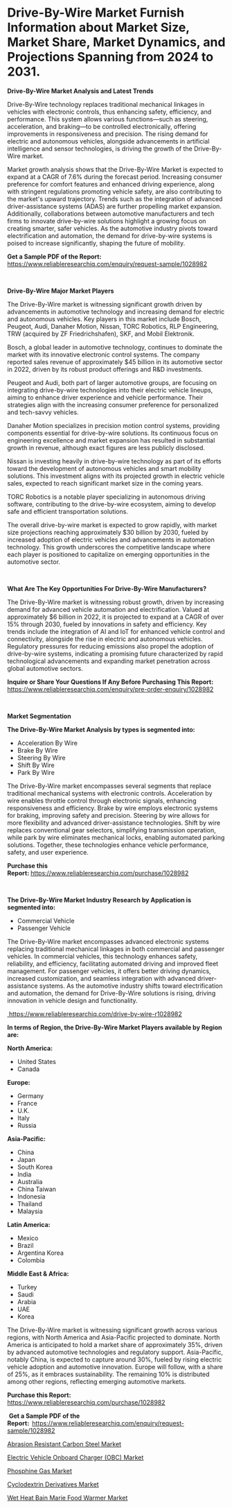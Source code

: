 <p><h1>Drive-By-Wire Market Furnish Information about Market Size, Market Share, Market Dynamics, and Projections Spanning from 2024 to 2031.</h1></p><p><strong>Drive-By-Wire Market Analysis and Latest Trends</strong></p>
<p><p>Drive-By-Wire technology replaces traditional mechanical linkages in vehicles with electronic controls, thus enhancing safety, efficiency, and performance. This system allows various functions—such as steering, acceleration, and braking—to be controlled electronically, offering improvements in responsiveness and precision. The rising demand for electric and autonomous vehicles, alongside advancements in artificial intelligence and sensor technologies, is driving the growth of the Drive-By-Wire market.</p><p>Market growth analysis shows that the Drive-By-Wire Market is expected to expand at a CAGR of 7.6% during the forecast period. Increasing consumer preference for comfort features and enhanced driving experience, along with stringent regulations promoting vehicle safety, are also contributing to the market's upward trajectory. Trends such as the integration of advanced driver-assistance systems (ADAS) are further propelling market expansion. Additionally, collaborations between automotive manufacturers and tech firms to innovate drive-by-wire solutions highlight a growing focus on creating smarter, safer vehicles. As the automotive industry pivots toward electrification and automation, the demand for drive-by-wire systems is poised to increase significantly, shaping the future of mobility.</p></p>
<p><strong>Get a Sample PDF of the Report:&nbsp;</strong> <a href="https://www.reliableresearchiq.com/enquiry/request-sample/1028982">https://www.reliableresearchiq.com/enquiry/request-sample/1028982</a></p>
<p>&nbsp;</p>
<p><strong>Drive-By-Wire Major Market Players</strong></p>
<p><p>The Drive-By-Wire market is witnessing significant growth driven by advancements in automotive technology and increasing demand for electric and autonomous vehicles. Key players in this market include Bosch, Peugeot, Audi, Danaher Motion, Nissan, TORC Robotics, RLP Engineering, TRW (acquired by ZF Friedrichshafen), SKF, and Mobil Elektronik.</p><p>Bosch, a global leader in automotive technology, continues to dominate the market with its innovative electronic control systems. The company reported sales revenue of approximately $45 billion in its automotive sector in 2022, driven by its robust product offerings and R&D investments.</p><p>Peugeot and Audi, both part of larger automotive groups, are focusing on integrating drive-by-wire technologies into their electric vehicle lineups, aiming to enhance driver experience and vehicle performance. Their strategies align with the increasing consumer preference for personalized and tech-savvy vehicles.</p><p>Danaher Motion specializes in precision motion control systems, providing components essential for drive-by-wire solutions. Its continuous focus on engineering excellence and market expansion has resulted in substantial growth in revenue, although exact figures are less publicly disclosed.</p><p>Nissan is investing heavily in drive-by-wire technology as part of its efforts toward the development of autonomous vehicles and smart mobility solutions. This investment aligns with its projected growth in electric vehicle sales, expected to reach significant market size in the coming years.</p><p>TORC Robotics is a notable player specializing in autonomous driving software, contributing to the drive-by-wire ecosystem, aiming to develop safe and efficient transportation solutions.</p><p>The overall drive-by-wire market is expected to grow rapidly, with market size projections reaching approximately $30 billion by 2030, fueled by increased adoption of electric vehicles and advancements in automation technology. This growth underscores the competitive landscape where each player is positioned to capitalize on emerging opportunities in the automotive sector.</p></p>
<p>&nbsp;</p>
<p><strong>What Are The Key Opportunities For Drive-By-Wire Manufacturers?</strong></p>
<p><p>The Drive-By-Wire market is witnessing robust growth, driven by increasing demand for advanced vehicle automation and electrification. Valued at approximately $6 billion in 2022, it is projected to expand at a CAGR of over 15% through 2030, fueled by innovations in safety and efficiency. Key trends include the integration of AI and IoT for enhanced vehicle control and connectivity, alongside the rise in electric and autonomous vehicles. Regulatory pressures for reducing emissions also propel the adoption of drive-by-wire systems, indicating a promising future characterized by rapid technological advancements and expanding market penetration across global automotive sectors.</p></p>
<p><strong>Inquire or Share Your Questions If Any Before Purchasing This Report:</strong> <a href="https://www.reliableresearchiq.com/enquiry/pre-order-enquiry/1028982">https://www.reliableresearchiq.com/enquiry/pre-order-enquiry/1028982</a></p>
<p>&nbsp;</p>
<p><strong>Market Segmentation</strong></p>
<p><strong>The Drive-By-Wire Market Analysis by types is segmented into:</strong></p>
<p><ul><li>Acceleration By Wire</li><li>Brake By Wire</li><li>Steering By Wire</li><li>Shift By Wire</li><li>Park By Wire</li></ul></p>
<p><p>The Drive-By-Wire market encompasses several segments that replace traditional mechanical systems with electronic controls. Acceleration by wire enables throttle control through electronic signals, enhancing responsiveness and efficiency. Brake by wire employs electronic systems for braking, improving safety and precision. Steering by wire allows for more flexibility and advanced driver-assistance technologies. Shift by wire replaces conventional gear selectors, simplifying transmission operation, while park by wire eliminates mechanical locks, enabling automated parking solutions. Together, these technologies enhance vehicle performance, safety, and user experience.</p></p>
<p><strong>Purchase this Report:&nbsp;</strong><a href="https://www.reliableresearchiq.com/purchase/1028982">https://www.reliableresearchiq.com/purchase/1028982</a></p>
<p>&nbsp;</p>
<p><strong>The Drive-By-Wire Market Industry Research by Application is segmented into:</strong></p>
<p><ul><li>Commercial Vehicle</li><li>Passenger Vehicle</li></ul></p>
<p><p>The Drive-By-Wire market encompasses advanced electronic systems replacing traditional mechanical linkages in both commercial and passenger vehicles. In commercial vehicles, this technology enhances safety, reliability, and efficiency, facilitating automated driving and improved fleet management. For passenger vehicles, it offers better driving dynamics, increased customization, and seamless integration with advanced driver-assistance systems. As the automotive industry shifts toward electrification and automation, the demand for Drive-By-Wire solutions is rising, driving innovation in vehicle design and functionality.</p></p>
<p><a href="https://www.reliableresearchiq.com/drive-by-wire-r1028982">&nbsp;https://www.reliableresearchiq.com/drive-by-wire-r1028982</a></p>
<p><strong>In terms of Region, the Drive-By-Wire Market Players available by Region are:</strong></p>
<p>
    <p> <strong> North America: </strong>
        <ul>
            <li>United States</li>
            <li>Canada</li>
        </ul>
        </p> 
    <p> <strong> Europe: </strong>
        <ul>
            <li>Germany</li>
            <li>France</li>
            <li>U.K.</li>
            <li>Italy</li>
            <li>Russia</li>
        </ul>
        </p> 
    <p> <strong> Asia-Pacific: </strong>
        <ul>
            <li>China</li>
            <li>Japan</li>
            <li>South Korea</li>
            <li>India</li>
            <li>Australia</li>
            <li>China Taiwan</li>
            <li>Indonesia</li>
            <li>Thailand</li>
            <li>Malaysia</li>
        </ul>
        </p> 
    <p> <strong> Latin America: </strong>
        <ul>
            <li>Mexico</li>
            <li>Brazil</li>
            <li>Argentina Korea</li>
            <li>Colombia</li>
        </ul>
        </p> 
    <p> <strong> Middle East & Africa: </strong>
        <ul>
            <li>Turkey</li>
            <li>Saudi</li>
            <li>Arabia</li>
            <li>UAE</li>
            <li>Korea</li>
        </ul>
    </p>
    </p>
<p><p>The Drive-By-Wire market is witnessing significant growth across various regions, with North America and Asia-Pacific projected to dominate. North America is anticipated to hold a market share of approximately 35%, driven by advanced automotive technologies and regulatory support. Asia-Pacific, notably China, is expected to capture around 30%, fueled by rising electric vehicle adoption and automotive innovation. Europe will follow, with a share of 25%, as it embraces sustainability. The remaining 10% is distributed among other regions, reflecting emerging automotive markets.</p></p>
<p><strong>Purchase this Report: </strong><a href="https://www.reliableresearchiq.com/purchase/1028982">https://www.reliableresearchiq.com/purchase/1028982</a></p>
<p>&nbsp;<strong>Get a Sample PDF of the Report:&nbsp;&nbsp;</strong><a href="https://www.reliableresearchiq.com/enquiry/request-sample/1028982">https://www.reliableresearchiq.com/enquiry/request-sample/1028982</a></p>
<p><strong></strong></p>
<p><p><a href="https://www.linkedin.com/pulse/abrasion-resistant-carbon-steel-market-strategic-insights-qxeke?trackingId=M43DK44rQSaeuOi7zvG1aw%3D%3D">Abrasion Resistant Carbon Steel Market</a></p><p><a href="https://medium.com/@addiehirthe44/market-forecast-global-electric-vehicle-onboard-charger-obc-trends-and-impact-analysis-2024-0c4630a2c4fe">Electric Vehicle Onboard Charger (OBC) Market</a></p><p><a href="https://www.linkedin.com/pulse/phosphine-gas-market-share-size-trends-industry-analysis-vxuwe?trackingId=DEvB0kmgT0qFUw5d5C6IJQ%3D%3D">Phosphine Gas Market</a></p><p><a href="https://www.linkedin.com/pulse/global-cyclodextrin-derivatives-market-sector2024-2031-frfie?trackingId=xOkznpp2RJeU9VRejAl1aQ%3D%3D">Cyclodextrin Derivatives Market</a></p><p><a href="https://medium.com/@addiehirthe20/wet-heat-bain-marie-food-warmer-market-industry-landscape-growth-trajectories-and-global-markets-10ccb227c28c">Wet Heat Bain Marie Food Warmer Market</a></p></p>